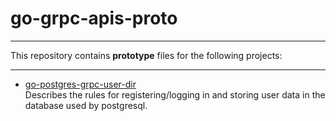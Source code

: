 # go-grpc-apis-proto

---

This repository contains **prototype** files for the following projects:

---
 * [go-postgres-grpc-user-dir](https://github.com/Ekvo/go-postgres-grpc-user-dir "https://github.com/Ekvo/go-postgres-grpc-user-dir")  
   Describes the rules for registering/logging in and storing user data in the database used by postgresql.
